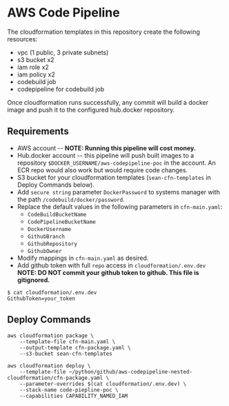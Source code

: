 # AWS Code Pipeline

The cloudformation templates in this repository create the following resources:
- vpc (1 public, 3 private subnets)
- s3 bucket x2
- iam role x2
- iam policy x2
- codebuild job
- codepipeline for codebuild job

Once cloudformation runs successfully, any commit will build a docker image and push it to the configured hub.docker repository.

## Requirements
- AWS account -- **NOTE: Running this pipeline will cost money.**
- Hub.docker account -- this pipeline will push built images to a repository `$DOCKER_USERNAME/aws-codepipeline-poc` in the account. An ECR repo would also work but would require code changes.
- S3 bucket for your cloudformation templates (`sean-cfn-templates` in Deploy Commands below).
- Add `secure string` parameter `DockerPassword` to systems manager with the path `/codebuild/docker/password`.
- Replace the default values in the following parameters in `cfn-main.yaml`:
    - `CodeBuildBucketName`
    - `CodePipelineBucketName`
    - `DockerUsername`
    - `GithubBranch`
    - `GithubRepository`
    - `GithubOwner`
- Modify mappings in `cfn-main.yaml` as desired.
- Add github token with full `repo` access in `cloudformation/.env.dev` **NOTE: DO NOT commit your github token to github. This file is gitignored.**
```
$ cat cloudformation/.env.dev
GithubToken=your_token
```

## Deploy Commands
```
aws cloudformation package \
    --template-file cfn-main.yaml \
    --output-template cfn-package.yaml \
    --s3-bucket sean-cfn-templates

aws cloudformation deploy \
    --template-file ~/python/github/aws-codepipeline-nested-cloudformation/cfn-package.yaml \
    --parameter-overrides $(cat cloudformation/.env.dev) \
    --stack-name code-piepline-poc \
    --capabilities CAPABILITY_NAMED_IAM
```

